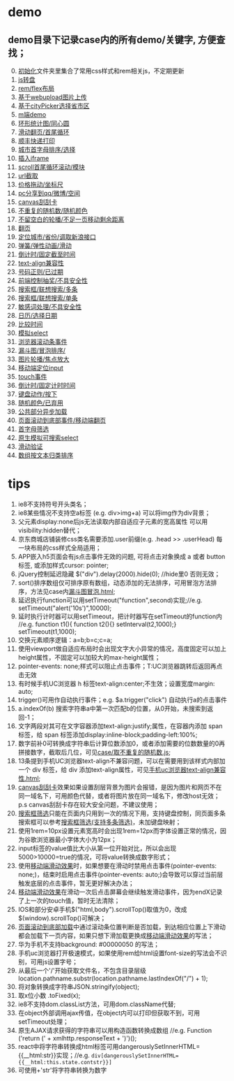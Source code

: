 ﻿# demo
## demo目录下记录case内的所有demo/关键字, 方便查找；
0. <a href="初始化">初始化</a>文件夹里集合了常用css样式和rem相关js，不定期更新<br />
1. <a href="js转盘demo">js转盘</a><br />
2. <a href="rem自适应flex布局demo">rem/flex布局</a><br />
3. <a href="图片上传">基于webupload图片上传</a><br />
4. <a href="地址">基于cityPicker选择省市区</a><br />
5. <a href="手机商城demo">m端demo</a><br />
6. <a href="环形统计图">环形统计图/同心圆</a><br />
7. <a href="移动端滑动翻页浏览图片">滑动翻页/首尾循环</a><br />
8. <a href="顺丰快递打印单">顺丰快递打印</a><br />
9. <a href="首字母选择城市">城市首字母排序/选择</a><br />
10. <a href="addiframe.html">插入iframe</a><br />
11. <a href="scroll循环滚动.js">scroll首尾循环滚动/模块</a><br />
12. <a href="url截取传递数据.js">url截取</a><br />
13. <a href="价格拖动.rar">价格拖动/坐标尺</a><br />
14. <a href="分享.js">pc分享到qq/微博/空间</a><br />
15. <a href="刮刮卡.html">canvas刮刮卡</a><br />
16. <a href="取不重复的随机数.js">不重复的随机数/随机颜色</a><br />
17. <a href="可视区内不留空的轮播效果.html">不留空白的轮播/不足一页移动剩余距离</a><br />
18. <a href="固定显示n条的翻页.js">翻页</a><br />
19. <a href="城市定位.js">定位城市/省份/调取新浪接口</a><br />
20. <a href="基于移动端滑动效果js的弹性动画效果.html">弹簧/弹性动画/滑动</a><br />
21. <a href="对比时间倒计时.html">倒计时/固定截至时间</a><br />
22. <a href="手机uc浏览器text-align兼容性.html">text-align兼容性</a><br />
23. <a href="手机号码正则和判断.js">号码正则/已过期</a><br />
24. <a href="抽奖demo.html">前端控制抽奖/不具安全性</a><br />
25. <a href="搜索框筛选(支持多条筛选).html">搜索框/联想搜索/多条</a><br />
26. <a href="搜索框筛选.html">搜索框/联想搜索/单条</a><br />
27. <a href="敏感信息处理.js">敏感词处理/不具安全性</a><br />
28. <a href="日期选择.zip">日历/选择日期</a><br />
29. <a href="时间对比.js">比较时间</a><br />
30. <a href="模拟select.html">模拟select</a><br />
31. <a href="滚动条滚动和结束事件.js">浏览器滚动条事件</a><br />
32. <a href="漏斗图冒泡.html">漏斗图/冒泡排序/</a><br />
33. <a href="焦点图放大.html">图片轮播/焦点放大</a><br />
34. <a href="移动端打开键盘定位input.js">移动端定位input</a><br />
35. <a href="移动端滑动效果.js">touch事件</a><br />
36. <a href="规定时间的倒计时.html">倒计时/固定计时时间</a><br />
37. <a href="键盘按键动作.js">键盘动作/按下</a><br />
38. <a href="随机颜色.html">随机颜色/已弃用</a><br />
39. <a href="静态加载页面公共部分.js">公共部分异步加载</a><br />
40. <a href="页面滚动到底部加载.js">页面滚动到底部事件/移动端翻页</a><br />
41. <a href="首字母筛选.html">首字母筛选</a><br />
42. <a href="原生模拟可搜索select">原生模拟可搜索select</a><br />
43. <a href="touchtest">滑动验证</a><br />
43. <a href="数组按文本归类排序.js">数组按文本归类排序</a><br />

# tips

1. ie8不支持符号开头类名；<br />
2. ie8某些情况不支持空a标签 (e.g. div>img+a) 可以将img作为div背景；<br />
3. 父元素display:none后js无法读取内部自适应子元素的宽高属性 可以用visibility:hidden替代；<br />
4. 京东商城店铺装修css类名需要添加.user前缀(e.g. .head >> .userHead) 每一块布局的css样式全局适用；<br />
5. APP嵌入h5页面会有js点击事件无效的问题, 可将点击对象换成 a 或者 button 标签, 或添加样式cursor: pointer;<br />
6. jQuery控制延迟隐藏 $("div").delay(2000).hide(0); //hide里0 否则无效；<br />
7. sort()排序数组仅可排序原有数组，动态添加的无法排序，可用冒泡方法排序，方法见case内<a href="漏斗图冒泡.html">漏斗图冒泡.html</a>;<br />
8. 延迟执行function可以用setTimeout("function",second)实现;//e.g. setTimeout("alert('10s')",10000);<br />
9. 延时执行计时器可以用setTimeout，把计时器写在setTimeout的function内 //e.g. function t1(){ function t2(){} setInterval(t2,1000);} setTimeout(t1,1000);<br />
10. 交换元素顺序逻辑：a=b;b=c;c=a;<br />
11. 使用viewport做自适应布局时会出现文字大小异常的情况，高度固定可以加上height属性，不固定可以加较大的max-height属性；<br />
12. pointer-events: none;样式可以阻止点击事件；T:UC浏览器跳转后返回再点击无效<br />
13. 有时候手机UC浏览器 h 标签text-align:center;不生效；设置宽度margin: auto;<br />
14. trigger()可用作自动执行事件；e.g.  $a.trigger("click") 自动执行a的点击事件<br />
15. a.indexOf(b) 搜索字符串a中第一次匹配b的位置，从0开始，未搜索到返回-1；<br />
16. 文字两段对其可在文字容器添加text-align:justify;属性，在容器内添加 span 标签，给 span 标签添加display:inline-block;padding-left:100%;<br />
17. 数字前补0可转换成字符串后计算位数添加0，或者添加需要的位数数量的0再拼接数字，截取后几位，可见<a href="取不重复的随机数.js">case/取不重复的随机数.js</a>;<br />
18. 13条提到手机UC浏览器text-align不兼容问题，可以在需要用到该样式内部加一个 div 标签，给 div 添加text-align属性，可见<a href="手机uc浏览器text-align兼容性.html">手机uc浏览器text-align兼容性.html</a>;<br />
19. <a href="刮刮卡.html">canvas刮刮卡</a>效果如果设置刮层背景为图片会报错，是因为图片和网页不在同一域名下，可用颜色代替，或者将图片放在同一域名下，修改host无效；p.s canvas刮刮卡存在较大安全问题，不建议使用；<br />
20. <a href="搜索框筛选.html">搜索框筛选</a>只能在页面内只用到一次的情况下用，支持键盘控制，同页面多条搜索框可以参考<a href="搜索框筛选(支持多条筛选).html">搜索框筛选(支持多条筛选)</a>，未加键盘映射；<br />
21. 使用1rem=10px设置元素宽高时会出现1rem=12px而字体设置正常的情况，因为谷歌浏览器最小字体大小为12px；<br />
22. input标签的value值比大小从第一位开始对比，所以会出现5000>10000=true的情况，可将value转换成数字形式；<br />
23. 使用<a href="移动端滑动效果.js">移动端滑动效果</a>时，如果想要在滑动时禁用点击事件(pointer-events: none;)，结束时启用点击事件(pointer-events: auto;)会导致可以穿过当前层触发底层的点击事件，暂无更好解决办法；<br />
24. <a href="移动端滑动效果.js">移动端滑动效果</a>在滑动一次后点击屏幕会继续触发滑动事件，因为endX记录了上一次的touch值，暂时无法清除；<br />
25. IOS和部分安卓手机$("html,body").scrollTop()取值为0，改成$(window).scrollTop()可解决；<br />
26. <a href="页面滚动到底部加载.js">页面滚动到底部加载</a>中通过滚动条位置判断是否加载，到达相应位置上下滑动都会加载下一页内容，如果只想下滑加载更换成<a href="移动端滑动效果.js">移动端滑动效果</a>的写法；<br />
27. 华为手机不支持background: #00000050 的写法；<br />
28. 手机uc浏览器打开极速模式，如果使用rem给html设置font-size的写法会不识别，可用js设置字号；<br />
29. 从最后一个'/'开始获取文件名，不包含目录层级 location.pathname.substr(location.pathname.lastIndexOf("/") + 1);<br/>
30. 将对象转换成字符串JSON.stringify(object);<br />
31. 取x位小数 .toFixed(x);<br />
32. ie8不支持dom.classList方法，可用dom.className代替;<br />
33. 在object外部调用ajax传值，在object内可以打印但获取不到，可用setTimeout处理；<br />
34. 原生AJAX请求获得的字符串可以用构造函数转换成数组 //e.g. Function ('return (' + xmlhttp.responseText + ')')();<br />
35. react中将字符串转换成html标签可用dangerouslySetInnerHTML={{__html:str}}实现；//e.g. `div[dangerouslySetInnerHTML={{__html:this.state.contstr}}]`
36. 可使用+'str'将字符串转换为数字
